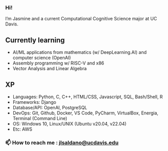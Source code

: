### Hi! 
I’m Jasmine and a current Computational Cognitive Science major at UC Davis. 

## Currently learning
- AI/ML applications from mathematics (w/ DeepLearning.AI) and computer science (OpenAI)
- Assembly programming w/ RISC-V and x86
- Vector Analysis and Linear Algebra

## XP
- Languages: Python, C, C++, HTML/CSS, Javascript, SQL, Bash/Shell, R
- Frameworks: Django
- Database/API: OpenAI, PostgreSQL
- DevOps: Git, Github, Docker, VS Code, PyCharm, VirtualBox, Energia, Terminal (Command Line)
- OS: Windows 10, Linux/UNIX (Ubuntu v20.04, v22.04)
- Etc: AWS

### 📫 How to reach me : jlsaldano@ucdavis.edu
